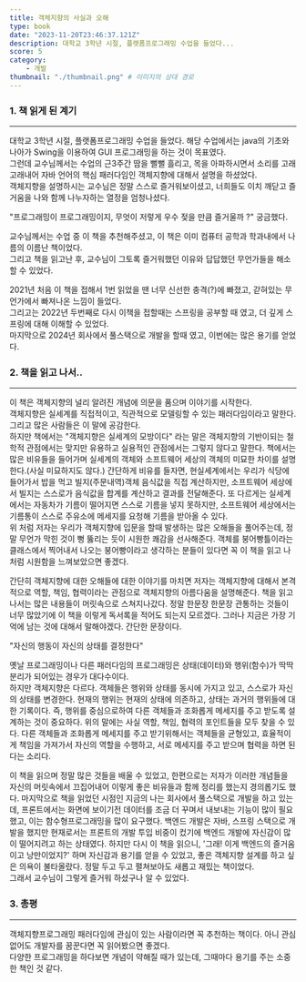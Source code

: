 ```yaml
---
title: 객체지향의 사실과 오해
type: book
date: "2023-11-20T23:46:37.121Z"
description: 대학교 3학년 시절, 플랫폼프로그래밍 수업을 들었다...
score: 5
category: 
    - 개발
thumbnail: "./thumbnail.png" # 이미지의 상대 경로
---
```


### 1. 책 읽게 된 계기
---
대학교 3학년 시절, 플랫폼프로그래밍 수업을 들었다.
해당 수업에서는 java의 기초와 나아가 Swing을 이용하여 GUI 프로그래밍을 하는 것이 목표였다.  
그런데 교수님께서는 수업의 근3주간 땀을 뻘뻘 흘리고, 목을 아파하시면서 소리를 고래고래내어 자바 언어의 핵심 패러다임인 객체지향에 대해서 설명을 하셨었다.  
객체지향을 설명하시는 교수님은 정말 스스로 즐거워보이셨고, 너희들도 이치 깨닫고 즐거움을 나와 함께 나누자하는 열정을 엄청나셨다.  

"프로그래밍이 프로그래밍이지, 무엇이 저렇게 우수 젖을 만큼 즐거울까 ?" 궁금했다.  

교수님께서는 수업 중 이 책을 추천해주셨고, 이 책은 이미 컴퓨터 공학과 학과내에서 나름의 이름난 책이었다.  
그리고 책을 읽고난 후, 교수님이 그토록 즐거워했던 이유와 답답했던 무언가들을 해소할 수 있었다.  

2021년 처음 이 책을 접해서 1번 읽었을 땐 너무 신선한 충격(?)에 빠졌고, 갇혀있는 무언가에서 빠져나온 느낌이 들었다.  
그리고는 2022년 두번째로 다시 이책을 접할때는 스프링을 공부할 때 였고, 더 깊게 스프링에 대해 이해할 수 있었다.  
마지막으로 2024년 회사에서 풀스택으로 개발을 할때 였고, 이번에는 많은 용기를 얻었다.

### 2. 책을 읽고 나서..
---
이 책은 객체지향의 널리 알려진 개념에 의문을 품으며 이야기를 시작한다.  
객체지향은 실세계를 직접적이고, 직관적으로 모델링할 수 있는 패러다임이라고 말한다. 그리고 많은 사람들은 이 말에 공감한다.  
하지만 책에서는 "객체지향은 실세계의 모방이다" 라는 말은 객체지향의 기반이되는 철학적 관점에서는 맞지만 유용하고 실용적인 관점에서는 그렇지 않다고 말한다.
책에서는 많은 비유들을 들어가며 실세계의 객체와 소프트웨어 세상의 객체의 미묘한 차이를 설명한다.(사실 미묘하지도 않다.)
간단하게 비유를 들자면, 현실세계에서는 우리가 식당에 들어가서 밥을 먹고 빌지(주문내역)객체 음식값을 직접 계산하지만, 소프트웨어 세상에서 빌지는 스스로가 음식값을 합계를 계산하고 결과를 전달해준다. 또 다르게는 실세계에서는 자동차가 기름이 떨어지면 스스로 기름을 넣지 못하지만, 소프트웨어 세상에서는 기름통이 스스로 주유소에 메세지를 요청해 기름을 받아올 수 있다.  
위 처럼 저자는 우리가 객체지향에 입문을 할때 발생하는 많은 오해들을 풀어주는데, 정말 무언가 막힌 것이 뻥 뚫리는 듯이 시원한 쾌감을 선사해준다.
객체를 붕어빵틀이라는 클래스에서 찍어내서 나오는 붕어빵이라고 생각하는 분들이 있다면 꼭 이 책을 읽고 나처럼 시원함을 느껴보았으면 좋겠다.  

간단히 객체지향에 대한 오해들에 대한 이야기를 마치면 저자는 객체지향에 대해서 본격적으로 역할, 책임, 협력이라는 관점으로 객체지향의 아름다움을 설명해준다.
책을 읽고나서는 많은 내용들이 머릿속으로 스쳐지나갔다. 정말 한문장 한문장 관통하는 것들이 너무 많았기에 이 책을 이렇게 독서록을 적어도 되는지 모르겠다. 그러나 지금은 가장 기억에 남는 것에 대해서 말해야겠다. 간단한 문장이다.

"자신의 행동이 자신의 상태를 결정한다"

옛날 프로그래밍이나 다른 패러다임의 프로그래밍은 상태(데이터)와 행위(함수)가 딱딱 분리가 되어있는 경우가 대다수이다.  
하지만 객체지향은 다르다. 객체들은 행위와 상태를 동시에 가지고 있고, 스스로가 자신의 상태를 변경한다. 현재의 행위는 현재의 상태에 의존하고, 상태는 과거의 행위들에 대한 기록이다. 즉, 행위를 중심으로하여 다른 객체들과 조화롭게 메세지를 주고 받도록 설계하는 것이 중요하다.
위의 말에는 사실 역할, 책임, 협력의 포인트들을 모두 찾을 수 있다. 다른 객체들과 조화롭게 메세지를 주고 받기위해서는 객체들을 균형있고, 효율적이게 책임을 가져가서 자신의 역할을 수행하고, 서로 메세지를 주고 받으며 협력을 하면 된다는 소리다.

이 책을 읽으며 정말 많은 것들을 배울 수 있었고, 한편으로는 저자가 이러한 개념들을 자신의 머릿속에서 끄집어내어 이렇게 좋은 비유들과 함께 정리를 했는지 경의롭기도 했다.
마지막으로 책을 읽었던 시점인 지금의 나는 회사에서 풀스택으로 개발을 하고 있는데, 프론트에서는 화면에 보이기전 데이터를 조금 더 꾸며서 내보내는 기능이 많이 필요했고, 이는 함수형프로그래밍을 많이 요구했다. 백엔드 개발은 자바, 스프링 스택으로 개발을 했지만 현재로서는 프론트의 개발 투입 비중이 컸기에 백엔드 개발에 자신감이 많이 떨어지려고 하는 상태였다. 하지만 다시 이 책을 읽으니, '그래! 이게 백엔드의 즐거움이고 낭만이었지?' 하며 자신감과 용기를 얻을 수 있었고, 좋은 객체지향 설계를 하고 싶은 의욕이 불타올랐다. 정말 두고 두고 펼쳐보아도 새롭고 재밌는 책이었다.  
그래서 교수님이 그렇게 즐거워 하셨구나 알 수 있었다.

### 3. 총평
---
객체지향프로그래밍 패러다임에 관심이 있는 사람이라면 꼭 추천하는 책이다. 아니 관심없어도 개발자를 꿈꾼다면 꼭 읽어봤으면 좋겠다.  
다양한 프로그래밍을 하다보면 개념이 약해질 때가 있는데, 그때마다 용기를 주는 소중한 책인 것 같다.

